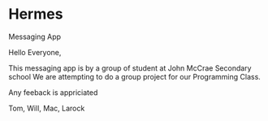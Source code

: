 # Hermes
Messaging App

Hello Everyone,

This messaging app is by a group of student at John McCrae Secondary school
We are attempting to do a group project for our Programming Class.

Any feeback is appriciated

Tom, Will, Mac, Larock
